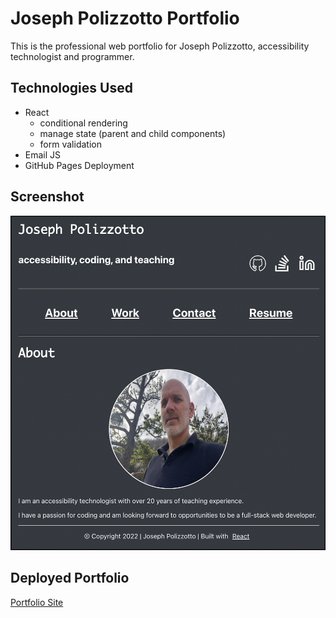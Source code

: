 # Joseph Polizzotto Portfolio

This is the professional web portfolio for Joseph Polizzotto, accessibility technologist and programmer.

## Technologies Used

- React
    - conditional rendering
    - manage state (parent and child components)
    - form validation
- Email JS
- GitHub Pages Deployment

## Screenshot

![screenshot of Joseph Polizzotto's Portfolio](/screenshot.png)

## Deployed Portfolio

[Portfolio Site](https://polizoto.github.io/jpolizzotto-portfolio/)

